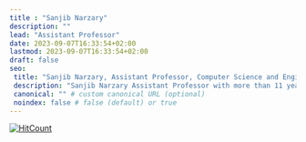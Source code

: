 ```yaml
---
title : "Sanjib Narzary"
description: ""
lead: "Assistant Professor"
date: 2023-09-07T16:33:54+02:00
lastmod: 2023-09-07T16:33:54+02:00
draft: false
seo:
 title: "Sanjib Narzary, Assistant Professor, Computer Science and Engineering, CIT Kokrajhar" # custom title (optional)
 description: "Sanjib Narzary Assistant Professor with more than 11 years of experiences in teaching Computer Science and Engineering subjects at CIT Kokrajhar" # custom description (recommended)
 canonical: "" # custom canonical URL (optional)
 noindex: false # false (default) or true
---
```

  [![HitCount](https://hits.dwyl.com/sanjibnarzary/sanjibnarzarygithubio.svg?style=flat-square)](http://hits.dwyl.com/sanjibnarzary/sanjibnarzarygithubio)

